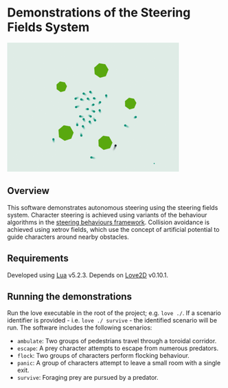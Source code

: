 # Demonstrations of the Steering Fields System

![Screenshot](screenshot.gif)

## Overview

This software demonstrates autonomous steering using the steering fields system. Character steering is achieved using variants of the behaviour algorithms in the [steering behaviours framework](http://www.red3d.com/cwr/steer/gdc99/). Collision avoidance is achieved using xetrov fields, which use the concept of artificial potential to guide characters around nearby obstacles.

## Requirements

Developed using [Lua](http://www.lua.org/) v5.2.3. Depends on [Love2D](https://love2d.org/) v0.10.1.

## Running the demonstrations

Run the love executable in the root of the project; e.g. `love ./`. If a scenario identifier is provided - i.e. `love ./ survive` - the identified scenario will be run. The software includes the following scenarios:

* `ambulate`: Two groups of pedestrians travel through a toroidal corridor.
* `escape`: A prey character attempts to escape from numerous predators.
* `flock`: Two groups of characters perform flocking behaviour.
* `panic`: A group of characters attempt to leave a small room with a single exit.
* `survive`: Foraging prey are pursued by a predator.
